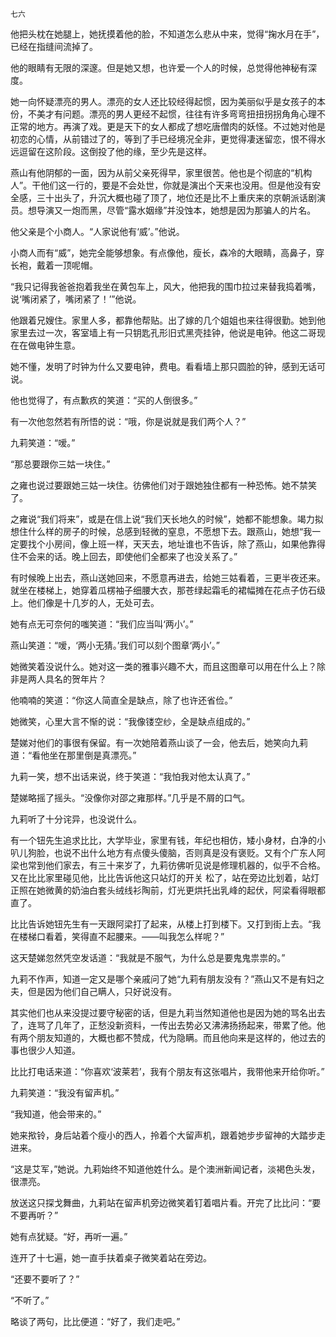     七六 

   他把头枕在她腿上，她抚摸着他的脸，不知道怎么悲从中来，觉得“掬水月在手”，已经在指缝间流掉了。

   他的眼睛有无限的深邃。但是她又想，也许爱一个人的时候，总觉得他神秘有深度。

   她一向怀疑漂亮的男人。漂亮的女人还比较经得起惯，因为美丽似乎是女孩子的本份，不美才有问题。漂亮的男人更经不起惯，往往有许多弯弯扭扭拐拐角角心理不正常的地方。再演了戏。更是天下的女人都成了想吃唐僧肉的妖怪。不过她对他是初恋的心情，从前错过了的，等到了手已经境况全非，更觉得凄迷留恋，恨不得水远逗留在这阶段。这倒投了他的缘，至少先是这样。

   燕山有他阴郁的一面，因为从前父亲死得早，家里很苦。他也是个彻底的“机构人”。干他们这一行的，要是不会处世，你就是演出个天来也没用。但是他没有安全感，三十出头了，升沉大概也碰了顶了，地位还是比不上重庆来的京朝派话剧演员。想导演又一炮而黑，尽管“露水姻缘”并没蚀本，她想是因为那骗人的片名。

   他父亲是个小商人。“人家说他有‘威’。”他说。

   小商人而有“威”，她完全能够想象。有点像他，瘦长，森冷的大眼睛，高鼻子，穿长袍，戴着一顶呢帽。

   “我只记得我爸爸抱着我坐在黄包车上，风大，他把我的围巾拉过来替我捣着嘴，说‘嘴闭紧了，嘴闭紧了！’”他说。

   他跟着兄嫂住。家里人多，都靠他帮贴。出了嫁的几个姐姐也来往得很勤。她到他家里去过一次，客室墙上有一只钥匙孔形旧式黑壳挂钟，他说是电钟。他这二哥现在在做电钟生意。

   她不懂，发明了时钟为什么又要电钟，费电。看看墙上那只圆脸的钟，感到无话可说。

   他也觉得了，有点歉疚的笑道：“买的人倒很多。”

   有一次他忽然若有所悟的说：“哦，你是说就是我们两个人？”

   九莉笑道：“嗳。”

   “那总要跟你三姑一块住。”

   之雍也说过要跟她三姑一块住。彷佛他们对于跟她独住都有一种恐怖。她不禁笑了。

   之雍说“我们将来”，或是在信上说“我们天长地久的时候”，她都不能想象。竭力拟想住什么样的房子的时候，总感到轻微的窒息，不愿想下去。跟燕山，她想“我一定要找个小房间，像上班一样，天天去，地址谁也不告诉，除了燕山，如果他靠得住不会来的话。晚上回去，即使他们全都来了也没关系了。”

   有时候晚上出去，燕山送她回来，不愿意再进去，给她三姑看着，三更半夜还来。就坐在楼梯上，她穿着瓜楞袖子细腰大衣，那苍绿起霜毛的裙幅摊在花点子仿石级上。他们像是十几岁的人，无处可去。

   她有点无可奈何的嗤笑道：“我们应当叫‘两小’。”

   燕山笑道：“嗳，‘两小无猜。’我们可以刻个图章‘两小’。”

   她微笑着没说什么。她对这一类的雅事兴趣不大，而且这图章可以用在什么上？除非是两人具名的贺年片？

   他喃喃的笑道：“你这人简直全是缺点，除了也许还省俭。”

   她微笑，心里大言不惭的说：“我像镂空纱，全是缺点组成的。”

   楚娣对他们的事很有保留。有一次她陪着燕山谈了一会，他去后，她笑向九莉道：“看他坐在那里倒是真漂亮。”

   九莉一笑，想不出话来说，终于笑道：“我怕我对他太认真了。”

   楚娣略摇了摇头。“没像你对邵之雍那样。”几乎是不屑的口气。

   九莉听了十分诧异，也没说什么。

   有一个钮先生追求比比，大学毕业，家里有钱，年纪也相仿，矮小身材，白净的小叭儿狗脸，也说不出什么地方有点傻头傻脑，否则真是没有褒贬。又有个广东人阿梁也常到他们家去，有三十来岁了，九莉彷佛听见说是修理机器的，似乎不合格。又在比比家里碰见他，比比告诉他这只站灯的开关 松了，站在旁边比划着，站灯正照在她微黄的奶油白套头绒线衫陶前，灯光更烘托出乳峰的起伏，阿梁看得眼都直了。

   比比告诉她钮先生有一天跟阿梁打了起来，从楼上打到楼下。又打到街上去。“我在楼梯口看着，笑得直不起腰来。——叫我怎么样呢？”

   这天楚娣忽然凭空发话道：“我就是不服气，为什么总是要鬼鬼祟祟的。”

   九莉不作声，知道一定又是哪个亲戚问了她“九莉有朋友没有？”燕山又不是有妇之夫，但是因为他们自己瞒人，只好说没有。

   其实他们也从来没提过要守秘密的话，但是九莉当然知道他也是因为她的骂名出去了，连骂了几年了，正愁没新资料，一传出去势必又沸沸扬扬起来，带累了他。他有两个朋友知道的，大概也都不赞成，代为隐瞒。而且他向来是这样的，他过去的事也很少人知道。

   比比打电话来道：“你喜欢‘波莱若’，我有个朋友有这张唱片，我带他来开给你听。”

   九莉笑道：“我没有留声机。”

   “我知道，他会带来的。”

   她来揿铃，身后站着个瘦小的西人，拎着个大留声机，跟着她步步留神的大踏步走进来。

   “这是艾军，”她说。九莉始终不知道他姓什么。是个澳洲新闻记者，淡褐色头发，很漂亮。

   放送这只探戈舞曲，九莉站在留声机旁边微笑着钉着唱片看。开完了比比问：“要不要再听？”

   她有点犹疑。“好，再听一遍。”

   连开了十七遍，她一直手扶着桌子微笑着站在旁边。

   “还要不要听了？”

   “不听了。”

   略谈了两句，比比便道：“好了，我们走吧。”

